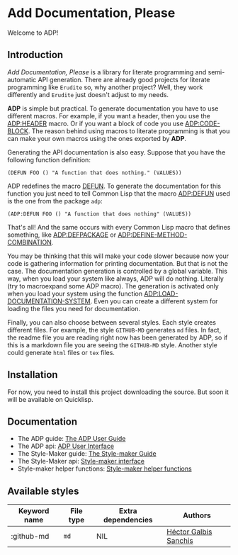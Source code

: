 # Add Documentation, Please

Welcome to ADP!

## Introduction

_Add Documentation, Please_ is a library for literate programming and semi-automatic API generation. There are already good projects for literate programming like `Erudite` so, why another project? Well, they work differently and `Erudite` just doesn't adjust to my needs.

**ADP** is simple but practical. To generate documentation you have to use different macros. For example, if you want a header, then you use the [ADP:HEADER](/docs/user-api.md#macro-adpheader) macro. Or if you want a block of code you use [ADP:CODE-BLOCK](/docs/user-api.md#macro-adpcode-block). The reason behind using macros to literate programming is that you can make your own macros using the ones exported by **ADP**.

Generating the API documentation is also easy. Suppose that you have the following function definition:

```
(DEFUN FOO () "A function that does nothing." (VALUES))
```

ADP redefines the macro [DEFUN](http://www.lispworks.com/reference/HyperSpec/Body/m_defun.htm). To generate the documentation for this function you just need to tell Common Lisp that the macro [ADP:DEFUN](/docs/user-api.md#macro-adpdefun) used is the one from the package `adp`:

```
(ADP:DEFUN FOO () "A function that does nothing" (VALUES))
```

That's all! And the same occurs with every Common Lisp macro that defines something, like [ADP:DEFPACKAGE](/docs/user-api.md#macro-adpdefpackage) or [ADP:DEFINE-METHOD-COMBINATION](/docs/user-api.md#macro-adpdefine-method-combination).

You may be thinking that this will make your code slower because now your code is gathering information for printing documentation. But that is not the case. The documentation generation is controlled by a global variable. This way, when you load your system like always, ADP will do nothing. Literally (try to macroexpand some ADP macro). The generation is activated only when you load your system using the function [ADP:LOAD-DOCUMENTATION-SYSTEM](/docs/user-api.md#function-adpload-documentation-system). Even you can create a different system for loading the files you need for documentation.

Finally, you can also choose between several styles. Each style creates different files. For example, the style `GITHUB-MD` generates `md` files. In fact, the readme file you are reading right now has been generated by ADP, so if this is a markdown file you are seeing the `GITHUB-MD` style. Another style could generate `html` files or `tex` files.

## Installation

For now, you need to install this project downloading the source. But soon it will be available on Quicklisp.

## Documentation

* The ADP guide: [The ADP User Guide](/docs/user-guide.md#the-adp-user-guide)
* The ADP api: [ADP User Interface](/docs/user-api.md#adp-user-interface)
* The Style-Maker guide: [The Style-maker Guide](/docs/style-maker-guide.md#the-style-maker-guide)
* The Style-Maker api: [Style-maker interface](/docs/style-maker-api.md#style-maker-interface)
* Style-maker helper functions: [Style-maker helper functions](/docs/style-maker-help.md#style-maker-helper-functions)

## Available styles

| Keyword name | File type | Extra dependencies | Authors |
| --- | --- | --- | --- |
| :github-md | `md` | NIL | [Héctor Galbis Sanchis](https://github.com/Hectarea1996) |


